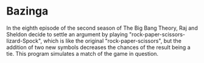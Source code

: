 # Bazinga
In the eighth episode of the second season of The Big Bang Theory, Raj and Sheldon decide to settle an argument by playing "rock-paper-scissors-lizard-Spock", which is like the original "rock-paper-scissors", but the addition of two new symbols decreases the chances of the result being a tie. This program simulates a match of the game in question.
